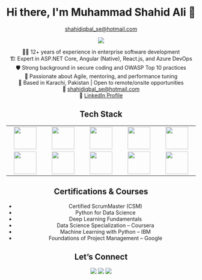 <body>
  <div align="center">
    <h1>Hi there, I'm Muhammad Shahid Ali 👋</h1>
    <p><a href="mailto:shahidiqbal_se@hotmail.com">shahidiqbal_se@hotmail.com</a></p>
  </div>

  <p align="center">
    <a href="https://github.com/"><img src="https://readme-typing-svg.herokuapp.com/?lines=Senior+Software+Engineer;Full-Stack+.NET+Developer;Angular+Native+Expert;Azure+DevOps+Champion;Mentor+%7C+Scrum+Practitioner&font=Roboto&size=24&duration=4000&pause=500&center=true&width=700&height=50&color=00CED1"></a>
  </p>

  <p align="center">
    👨‍💻 12+ years of experience in enterprise software development<br>
    🏗️ Expert in ASP.NET Core, Angular (Native), React.js, and Azure DevOps<br>
    🛡️ Strong background in secure coding and OWASP Top 10 practices<br>
    🔁 Passionate about Agile, mentoring, and performance tuning<br>
    📍 Based in Karachi, Pakistan | Open to remote/onsite opportunities<br>
    📧 <a href="mailto:shahidiqbal_se@hotmail.com">shahidiqbal_se@hotmail.com</a><br>
    🔗 <a href="https://linkedin.com/in/shahidiqbalse">LinkedIn Profile</a>
  </p>

  <h2 align="center">Tech Stack</h2>
  <table width="100%" align="center">
    <tr>
      <td align="center" width="200"><img src="https://upload.wikimedia.org/wikipedia/commons/e/ee/.NET_Core_Logo.svg" width="60"></td>
      <td align="center" width="200"><img src="https://angular.io/assets/images/logos/angular/angular.svg" width="60"></td>
      <td align="center" width="200"><img src="https://www.vectorlogo.zone/logos/reactjs/reactjs-icon.svg" width="60"></td>
      <td align="center" width="200"><img src="https://www.vectorlogo.zone/logos/microsoft_azure/microsoft_azure-ar21~bgwhite.svg" width="60"></td>
      <td align="center" width="200"><img src="https://cdn.worldvectorlogo.com/logos/javascript.svg" width="60"></td>
    </tr>
    <tr>
      <td align="center"><img src="https://cdn.worldvectorlogo.com/logos/typescript.svg" width="60"></td>
      <td align="center"><img src="https://cdn.worldvectorlogo.com/logos/python-5.svg" width="60"></td>
      <td align="center"><img src="https://cdn.worldvectorlogo.com/logos/microsoft-sql-server.svg" width="60"></td>
      <td align="center"><img src="https://upload.wikimedia.org/wikipedia/commons/1/10/Cib-jquery_%28CoreUI_Icons_v1.0.0%29.svg" width="60"></td>
      <td align="center"><img src="https://www.vectorlogo.zone/logos/github/github-icon.svg" width="60"></td>
    </tr>
  </table>

  <h2 align="center">Certifications & Courses</h2>
  <ul align="center">
    <li>Certified ScrumMaster (CSM)</li>
    <li>Python for Data Science</li>
    <li>Deep Learning Fundamentals</li>
    <li>Data Science Specialization – Coursera</li>
    <li>Machine Learning with Python – IBM</li>
    <li>Foundations of Project Management – Google</li>
  </ul>

  <h2 align="center">Let’s Connect</h2>
  <p align="center">
    <a href="https://linkedin.com/in/shahidiqbalse"><img src="https://img.shields.io/badge/-LinkedIn-0077B5?style=flat&logo=Linkedin&logoColor=white"/></a>
    <a href="mailto:shahidiqbal_se@hotmail.com"><img src="https://img.shields.io/badge/-Email-D14836?style=flat&logo=Gmail&logoColor=white"/></a>
    <a href="https://github.com/"><img src="https://img.shields.io/badge/-GitHub-181717?style=flat&logo=github&logoColor=white"/></a>
  </p>
</body>

